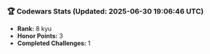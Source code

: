 ### 🏆 Codewars Stats (Updated: 2025-06-30 19:06:46 UTC)

- **Rank:** 8 kyu
- **Honor Points:** 3
- **Completed Challenges:** 1
